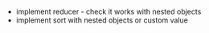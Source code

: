 * implement reducer - check it works with nested objects
* implement sort with nested objects or custom value
